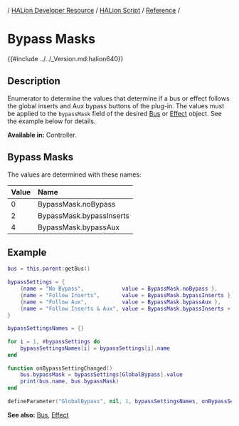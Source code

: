 / [HALion Developer Resource](../../HALion-Developer-Resource.md) / [HALion Script](./HALion-Script.md) / [Reference](./Reference.md) /

# Bypass Masks

{{#include ../../_Version.md:halion640}}

## Description

Enumerator to determine the values that determine if a bus or effect follows the global inserts and Aux bypass buttons of the plug-in. The values must be applied to the ``bypassMask`` field of the desired [Bus](./Bus.md) or [Effect](./Effect.md) object. See the example below for details.

**Available in:** Controller.

## Bypass Masks

The values are determined with these names:

|Value|Name|
|:-|:-|
|0|BypassMask.noBypass|
|2|BypassMask.bypassInserts|
|4|BypassMask.bypassAux|

## Example

```lua
bus = this.parent:getBus()
  
bypassSettings = {
    {name = "No Bypass",            value = BypassMask.noBypass },
    {name = "Follow Inserts",       value = BypassMask.bypassInserts },
    {name = "Follow Aux",           value = BypassMask.bypassAux },
    {name = "Follow Inserts & Aux", value = BypassMask.bypassInserts + BypassMask.bypassAux },
}
  
bypassSettingsNames = {}
  
for i = 1, #bypassSettings do
    bypassSettingsNames[i] = bypassSettings[i].name
end
  
function onBypassSettingChanged()
    bus.bypassMask = bypassSettings[GlobalBypass].value
    print(bus.name, bus.bypassMask)
end
  
defineParameter("GlobalBypass", nil, 1, bypassSettingsNames, onBypassSettingChanged)
```

**See also:** [Bus](./Bus.md), [Effect](./Effect.md)